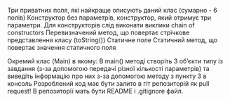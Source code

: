 Три приватних поля, які найкраще описують даний клас (сумарно - 6 полів)
Конструктор без параметрів, конструктор, який отримує три параметри. Для конструкторів слід виконати виклики chain of constructors
Перевизначений метод, що повертає стрічкове представлення класу (toString())
Статичне поле
Статичний метод, що повертає значення статичного поля

Окремий клас (Main) в якому:
В main() методі створіть 3 об’єкти типу із завдання (з-за допомогою передачі різної кількості параметрів) та виведіть інформацію про них з-за допомогою методу з пункту 3 в консоль
Розроблений код має бути залито в гіт репозиторій як pull request! В репозиторії мать бути README і .gitignore файл.

